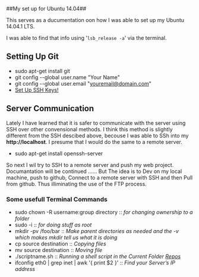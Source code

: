 ##My set up for Ubuntu 14.04##

This serves as a ducumentation oon how I was able to set up my Ubuntu 14.04.1 LTS.

I was able to find that info using '`lsb_release -a`' via the terminal.

## Setting Up Git ##
- sudo apt-get install git 
- git config --global user.name "Your Name"
- git config --global user.email "youremail@domain.com"
- [Set Up SSH Keys!](https://help.github.com/articles/generating-ssh-keys/#platform-linux)


## Server Communication ##
Lately I have learned that it is safer to communicate with the server using SSH over other convensional methods.
I think this method is slightly different from the SSH descibed above, becouse I was able to SSh into my **http://localhost**. I presume that I would do the same to a remote server.

- sudo apt-get install openssh-server

So next I wil try to SSH to a remote server and push my web project.
Documantation will be continued ...... But The idea is to Dev on my local machine, push to github, Connect to a remote server with SSH and then Pull from github. Thus illiminating the use of the FTP process.


### Some usefull Terminal Commands ###

- sudo chown -R username:group directory :: *for changing ownership to a folder*
- sudo -i :: *for doing stuff as root*
- mkdir -pv /foo/bar :: *Make parent directories as needed and the -v which makes mkdir tell us what it is doing*
- cp source destination :: *Copying files*
- mv source destination :: *Moving file*
- ./scriptname.sh  :: *Running a shell script in the Current Folder [Repos](https://gist.github.com/robwierzbowski/5430952)*
- ifconfig eth0 | grep inet | awk '{ print $2 }' :: *Find your Server’s IP address*